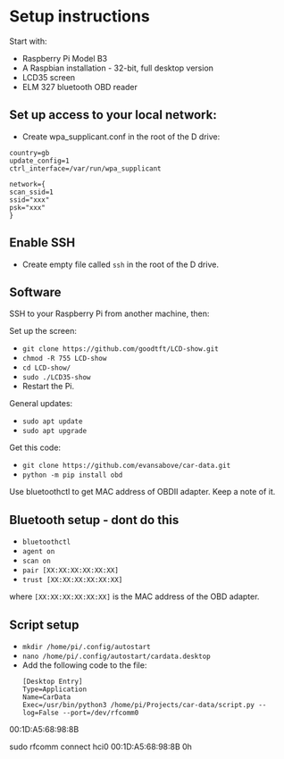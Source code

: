 # Setup instructions

Start with:
- Raspberry Pi Model B3
- A Raspbian installation - 32-bit, full desktop version
- LCD35 screen
- ELM 327 bluetooth OBD reader

## Set up access to your local network:

- Create wpa_supplicant.conf in the root of the D drive:

```
country=gb
update_config=1 
ctrl_interface=/var/run/wpa_supplicant

network={
scan_ssid=1
ssid="xxx"
psk="xxx"
}
```

## Enable SSH
- Create empty file called `ssh` in the root of the D drive.

## Software

SSH to your Raspberry Pi from another machine, then:

Set up the screen:
- `git clone https://github.com/goodtft/LCD-show.git`
- `chmod -R 755 LCD-show`
- `cd LCD-show/`
- `sudo ./LCD35-show`
- Restart the Pi.

General updates:

- `sudo apt update`
- `sudo apt upgrade`

Get this code:

- `git clone https://github.com/evansabove/car-data.git`
- `python -m pip install obd`

Use bluetoothctl to get MAC address of OBDII adapter. Keep a note of it.

## Bluetooth setup - dont do this

- `bluetoothctl`
- `agent on`
- `scan on`
- `pair [XX:XX:XX:XX:XX:XX]`
- `trust [XX:XX:XX:XX:XX:XX]`

where `[XX:XX:XX:XX:XX:XX]` is the MAC address of the OBD adapter.

## Script setup
- `mkdir /home/pi/.config/autostart`
- `nano /home/pi/.config/autostart/cardata.desktop`
- Add the following code to the file:
  ```
  [Desktop Entry]
  Type=Application
  Name=CarData
  Exec=/usr/bin/python3 /home/pi/Projects/car-data/script.py --log=False --port=/dev/rfcomm0
  ```




00:1D:A5:68:98:8B



sudo rfcomm connect hci0 00:1D:A5:68:98:8B 0h